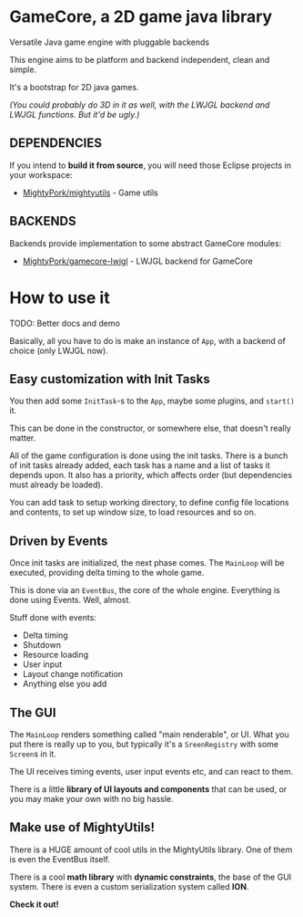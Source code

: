 GameCore, a 2D game java library
================================

Versatile Java game engine with pluggable backends

This engine aims to be platform and backend independent, clean and simple.

It's a bootstrap for 2D java games.

*(You could probably do 3D in it as well, with the LWJGL backend and LWJGL functions. But it'd be ugly.)*


DEPENDENCIES
------------

If you intend to **build it from source**, you will need those Eclipse projects in your workspace:

- [MightyPork/mightyutils](https://github.com/MightyPork/mightyutils) - Game utils



BACKENDS
--------

Backends provide implementation to some abstract GameCore modules:

- [MightyPork/gamecore-lwjgl](https://github.com/MightyPork/gamecore-lwjgl) - LWJGL backend for GameCore



How to use it
=============

TODO: Better docs and demo

Basically, all you have to do is make an instance of `App`, with a backend of choice (only LWJGL now).


Easy customization with Init Tasks
----------------------------------

You then add some `InitTask`-s to the `App`, maybe some plugins, and `start()` it.

This can be done in the constructor, or somewhere else, that doesn't really matter.

All of the game configuration is done using the init tasks. There is a bunch of init tasks already added, each task has a name and a list of tasks it depends upon. It also has a priority, which affects order (but dependencies must already be loaded).

You can add task to setup working directory, to define config file locations and contents, to set up window size, to load resources and so on.


Driven by Events
----------------

Once init tasks are initialized, the next phase comes. The `MainLoop` will be executed, providing delta timing to the whole game.

This is done via an `EventBus`, the core of the whole engine. Everything is done using Events. Well, almost.

Stuff done with events:

- Delta timing
- Shutdown
- Resource loading
- User input
- Layout change notification
- Anything else you add


The GUI
-------

The `MainLoop` renders something called "main renderable", or UI. What you put there is really up to you, but typically it's a `SreenRegistry` with some `Screen`s in it.

The UI receives timing events, user input events etc, and can react to them.

There is a little **library of UI layouts and components** that can be used, or you may make your own with no big hassle.


Make use of MightyUtils!
------------------------

There is a HUGE amount of cool utils in the MightyUtils library. One of them is even the EventBus itself.

There is a cool **math library** with **dynamic constraints**, the base of the GUI system.
There is even a custom serialization system called **ION**.

**Check it out!**

